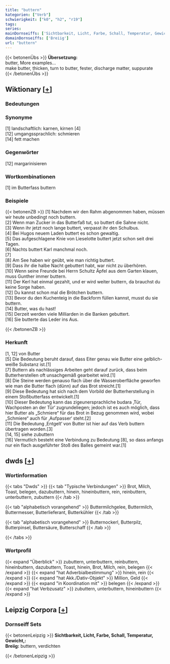 ```yaml
---
title: "buttern"
kategorien: ["Verb"]
schwierigkeit: ["k0", "h2", "r19"]
tags:
series:
mainDornseiffs: ['Sichtbarkeit, Licht, Farbe, Schall, Temperatur, Gewicht,']
domainDornseiffs: ['Breiig']
url: "buttern"
---
```


{{< betonenÜbs >}}
**Übersetzung:**  
butter, More examples...  
make butter, thicken, turn to butter, fester, discharge matter, suppurate  
{{< /betonenÜbs >}}

## Wiktionary [[+](https://de.wiktionary.org/wiki/buttern)]

### Bedeutungen

### Synonyme
[1] landschaftlich: karnen, kirnen [4]  
[12] umgangssprachlich: schmieren  
[14] fett machen  

### Gegenwörter
[12] margarinisieren  

### Wortkombinationen
[1] im Butterfass buttern  

### Beispiele
{{< betonenZB >}}
[1] Nachdem wir den Rahm abgenommen haben, müssen wir heute unbedingt noch buttern.  
[2] Wenn man Zucker in das Butterfaß tut, so buttert die Sahne nicht.  
[3] Wenn ihr jetzt noch lange buttert, verpasst ihr den Schulbus.  
[4] Bei Hugos neuem Laden buttert es schon gewaltig.  
[5] Das aufgeschlagene Knie von Lieselotte buttert jetzt schon seit drei Tagen.  
[6] Nachts buttert Karl manchmal noch.  
[7]  
[8] Am See haben wir geübt, wie man richtig buttert.  
[9] Dass ihr die halbe Nacht gebuttert habt, war nicht zu überhören.  
[10] Wenn seine Freunde bei Herrn Schultz Äpfel aus dem Garten klauen, muss Gunther immer buttern.  
[11] Der Kerl hat einmal gezahlt, und er wird weiter buttern, da brauchst du keine Sorge haben.  
[12] Du kannst schon mal die Brötchen buttern.  
[13] Bevor du den Kuchenteig in die Backform füllen kannst, musst du sie buttern.  
[14] Butter, was du hast!  
[15] Derzeit werden viele Milliarden in die Banken gebuttert.  
[16] Sie butterte das Leder ins Aus.  

{{< /betonenZB >}}
### Herkunft
[1, 12] von Butter  
[5] Die Bedeutung beruht darauf, dass Eiter genau wie Butter eine gelblich-weiße Substanz ist.[1]  
[7] Buttern als nachlässiges Arbeiten geht darauf zurück, dass beim Butterherstellen oft unsachgemäß gearbeitet wird.[1]  
[8] Die Steine werden genauso flach über die Wasseroberfläche geworfen wie man die Butter flach (dünn) auf das Brot streicht.[1]  
[9] Diese Bedeutung hat sich nach dem Vorbild der Butterherstellung in einem Stoßbutterfass entwickelt.[1]  
[10] Dieser Bedeutung kann das zigeunersprachliche budara ‚Tür, Wachposten an der Tür‘ zugrundeliegen; jedoch ist es auch möglich, dass hier Butter als „Schmiere“ für das Brot in Bezug genommen wird, wobei „Schmiere“ auch für ‚Aufpasser‘ steht.[2]  
[11] Die Bedeutung ‚Entgelt‘ von Butter ist hier auf das Verb buttern übertragen worden.[3]  
[14, 15] siehe zubuttern  
[16] Vermutlich besteht eine Verbindung zu Bedeutung [8], so dass anfangs nur ein flach ausgeführter Stoß des Balles gemeint war.[1]  



## dwds [[+](https://www.dwds.de/wb/buttern)]

### Wortinformation
{{< tabs "Dwds" >}}
{{< tab "Typische Verbindungen" >}}
Brot, Milch, Toast, belegen, dazubuttern, hinein, hineinbuttern, rein, reinbuttern, unterbuttern, zubuttern
{{< /tab >}}

{{< tab "alphabetisch vorangehend" >}}
Buttermilchgelee, Buttermilch, Buttermesser, Butterlieferant, Butterkühler
{{< /tab >}}

{{< tab "alphabetisch vorangehend" >}}
Butternockerl, Butterpilz, Butterpinsel, Buttersäure, Butterschaff
{{< /tab >}}

{{< /tabs >}}

### Wortprofil
{{< expand "Überblick" >}} zubuttern, unterbuttern, reinbuttern, hineinbuttern, dazubuttern, Toast, hinein, Brot, Milch, rein, belegen {{< /expand >}}
{{< expand "hat Adverbialbestimmung" >}} hinein, rein {{< /expand >}}
{{< expand "hat Akk./Dativ-Objekt" >}} Million, Geld {{< /expand >}}
{{< expand "in Koordination mit" >}} belegen {{< /expand >}}
{{< expand "hat Verbzusatz" >}} zubuttern, unterbuttern, hineinbuttern {{< /expand >}}

## Leipzig Corpora [[+](https://corpora.uni-leipzig.de/en/res?word=buttern&corpusId=deu_newscrawl-public_2018)]

### Dornseiff Sets
{{< betonenLeipzig >}}
**Sichtbarkeit, Licht, Farbe, Schall, Temperatur, Gewicht,:**  
**Breiig:** buttern, verdichten  

{{< /betonenLeipzig >}}

